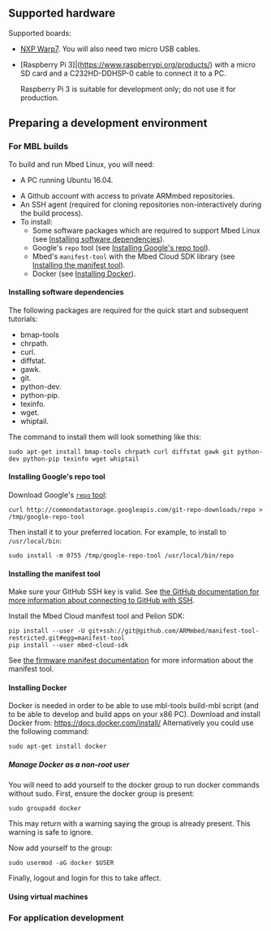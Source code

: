 ## Supported hardware

Supported boards:

* [NXP Warp7](https://www.nxp.com/support/developer-resources/nxp-designs/warp7-next-generation-iot-and-wearable-development-platform:WARP7). You will also need two micro USB cables.
* [Raspberry Pi 3]|(https://www.raspberrypi.org/products/) with a micro SD card and a C232HD-DDHSP-0 cable to connect it to a PC.

    <span class="warning">Raspberry Pi 3 is suitable for development only; do not use it for production.</span>


## Preparing a development environment

<!--Mbed Linux CLI isn't listed here. Is that weird?-->

### For MBL builds

To build and run Mbed Linux, you will need:

* A PC running Ubuntu 16.04.
<!--That's really old. Why are we forcing them into this? And if we are, should we say "if you need a VN, see below"?-->
* A Github account with access to private ARMmbed repositories.
* An SSH agent (required for cloning repositories non-interactively during the build process).
* To install:
    * Some software packages which are required to support Mbed Linux (see [Installing software dependencies](#installing-software-dependencies)).
    * Google's `repo` tool (see [Installing Google's repo tool](#install-google-repo)).
    * Mbed's `manifest-tool` with the Mbed Cloud SDK library (see [Installing the manifest tool](#install-manifest-tool)).
    * Docker (see [Installing Docker](#install-docker)).


#### Installing software dependencies

The following packages are required for the quick start and subsequent tutorials:<!--are these all Python packages?-->

* bmap-tools
* chrpath.
* curl.
* diffstat.
* gawk.
* git.
* python-dev.
* python-pip.
* texinfo.
* wget.
* whiptail.

The command to install them will look something like this:

```
sudo apt-get install bmap-tools chrpath curl diffstat gawk git python-dev python-pip texinfo wget whiptail
```

#### Installing Google's repo tool

Download Google's [`repo` tool](https://gerrit.googlesource.com/git-repo):

```
curl http://commondatastorage.googleapis.com/git-repo-downloads/repo > /tmp/google-repo-tool
```

Then install it to your preferred location. For example, to install to `/usr/local/bin`:

```
sudo install -m 0755 /tmp/google-repo-tool /usr/local/bin/repo
```

#### Installing the manifest tool

Make sure your GitHub SSH key is valid. See [the GitHub documentation for more information about connecting to GitHub with SSH](https://help.github.com/articles/connecting-to-github-with-ssh/).

Install the Mbed Cloud manifest tool and Pelion SDK:

```
pip install --user -U git+ssh://git@github.com/ARMmbed/manifest-tool-restricted.git#egg=manifest-tool
pip install --user mbed-cloud-sdk
```

See [the firmware manifest documentation](https://cloud.mbed.com/docs/latest/updating-firmware/firmware-manifests.html) for more information about the manifest tool.

<!--Can we add initalization instructions here, so that I don't have to send people to the first tutorial every time I remind them this needs initializing?-->

#### Installing Docker
Docker is needed in order to be able to use mbl-tools build-mbl script (and to be able to develop and build apps on your x86 PC).
Download and install Docker from: https://docs.docker.com/install/
Alternatively you could use the following command:
```
sudo apt-get install docker
```

##### Manage Docker as a non-root user
You will need to add yourself to the docker group to run docker commands without sudo. First, ensure the docker group is present:
```
sudo groupadd docker
```
This may return with a warning saying the group is already present. This warning is safe to ignore.

Now add yourself to the group:
```
sudo usermod -aG docker $USER
```
Finally, logout and login for this to take affect.

#### Using virtual machines

<!--What do we want to say, other than "building will take you hours and hours?"-->

### For application development

<!--There's loads of stuff in the QR thing, but it might change before the release, so I'm not sure about adding it here-->
